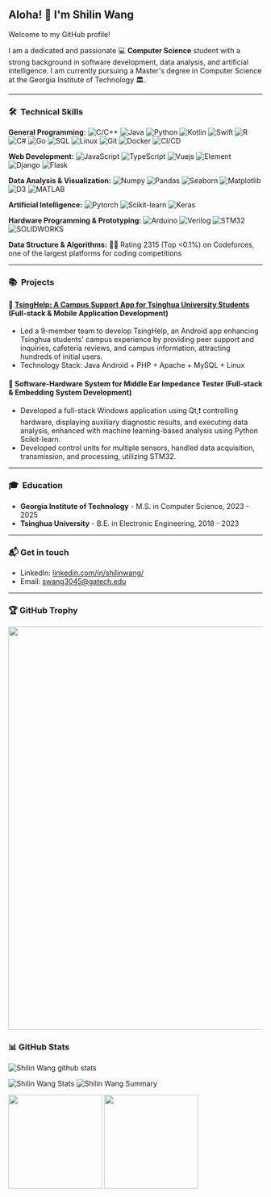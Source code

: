 ## Aloha! 👋 I'm Shilin Wang

Welcome to my GitHub profile!

I am a dedicated and passionate 💻 **Computer Science** student with a strong background in software development, data analysis, and artificial intelligence. I am currently pursuing a Master's degree in Computer Science at the Georgia Institute of Technology 🏛.

---

### 🛠 &nbsp;Technical Skills

**General Programming:** ![C/C++](https://img.shields.io/badge/-C%2F%2B%2B-000?&logo=c%2b%2b) ![Java](https://img.shields.io/badge/-Java-000?&logo=Java) ![Python](https://img.shields.io/badge/-Python-000?&logo=Python) ![Kotlin](https://img.shields.io/badge/-Kotlin-000?&logo=Kotlin) ![Swift](https://img.shields.io/badge/-Swift-000?&logo=Swift) ![R](https://img.shields.io/badge/-R-000?&logo=R-project) ![C#](https://img.shields.io/badge/-C%23-000?&logo=C-Sharp) ![Go](https://img.shields.io/badge/-Go-000?&logo=Go) ![SQL](https://img.shields.io/badge/-SQL-000?&logo=MySQL) ![Linux](https://img.shields.io/badge/-Linux-000?&logo=Linux) ![Git](https://img.shields.io/badge/-Git-000?&logo=git) ![Docker](https://img.shields.io/badge/-Docker-000?&logo=Docker) ![CI/CD](https://img.shields.io/badge/-CI%2FCD-000?&logo=github-actions)

**Web Development:** ![JavaScript](https://img.shields.io/badge/-JavaScript-000?&logo=JavaScript) ![TypeScript](https://img.shields.io/badge/-TypeScript-000?&logo=TypeScript) ![Vuejs](https://img.shields.io/badge/-Vue.js-000?&logo=vue.js) ![Element](https://img.shields.io/badge/-Element-000?&logo=element) ![Django](https://img.shields.io/badge/-Django-000?&logo=Django) ![Flask](https://img.shields.io/badge/-Flask-000?&logo=flask)

**Data Analysis & Visualization:** ![Numpy](https://img.shields.io/badge/-Numpy-000?&logo=numpy) ![Pandas](https://img.shields.io/badge/-Pandas-000?&logo=pandas) ![Seaborn](https://img.shields.io/badge/-Seaborn-000?&logo=seaborn) ![Matplotlib](https://img.shields.io/badge/-Matplotlib-000?&logo=matplotlib) ![D3](https://img.shields.io/badge/-D3.js-000?&logo=d3.js) ![MATLAB](https://img.shields.io/badge/-MATLAB-000?&logo=MATLAB)

**Artificial Intelligence:** ![Pytorch](https://img.shields.io/badge/-Pytorch-000?&logo=Pytorch) ![Scikit-learn](https://img.shields.io/badge/scikit--learn-%23F7931E.svg?&logo=scikit-learn&logoColor=white) ![Keras](https://img.shields.io/badge/-Keras-000?&logo=Keras)

**Hardware Programming & Prototyping:** ![Arduino](https://img.shields.io/badge/-Arduino-000?&logo=Arduino) ![Verilog](https://img.shields.io/badge/-Verilog-000?&logo=verilog) ![STM32](https://img.shields.io/badge/-STM32-000?&logo=stmicroelectronics) ![SOLIDWORKS](https://img.shields.io/badge/-SOLIDWORKS-000?&logo=solidworks)

**Data Structure & Algorithms:** 👨‍💻 Rating 2315 (Top <0.1%) on Codeforces, one of the largest platforms for coding competitions

---

### 📚 &nbsp;Projects

#### 📱 [TsingHelp: A Campus Support App for Tsinghua University Students](https://github.com/takuyara/TsingHelp) (Full-stack & Mobile Application Development)

- Led a 9-member team to develop TsingHelp, an Android app enhancing Tsinghua students' campus experience by providing peer support and inquiries, cafeteria reviews, and campus information, attracting hundreds of initial users.
- Technology Stack: Java Android + PHP + Apache + MySQL + Linux

#### 🐞 Software-Hardware System for Middle Ear Impedance Tester (Full-stack & Embedding System Development)

- Developed a full-stack Windows application using Qt,❗ controlling hardware, displaying auxiliary diagnostic results, and executing data analysis, enhanced with machine learning-based analysis using Python Scikit-learn.
- Developed control units for multiple sensors, handled data acquisition, transmission, and processing, utilizing STM32.

---

### 🎓 &nbsp;Education

- **Georgia Institute of Technology** - M.S. in Computer Science, 2023 - 2025
- **Tsinghua University** - B.E. in Electronic Engineering, 2018 - 2023

---

### 📬 Get in touch

- LinkedIn: [linkedin.com/in/shilinwang/](https://www.linkedin.com/in/shilinwang/)
- Email: [swang3045@gatech.edu](mailto:swang3045@gatech.edu)

---

### 🏆 GitHub Trophy

<a href="https://github.com/ryo-ma/github-profile-trophy">
  <img width=800 src="https://github-profile-trophy.vercel.app/?username=equinox2333&column=8&theme=radical&no-frame=true&no-bg=true"/>
</a>

### 📊 GitHub Stats

![Shilin Wang github stats](https://github-readme-stats.vercel.app/api?username=equinox2333&show_icons=true&theme=buefy&count_private=true)

![Shilin Wang Stats](https://github-profile-summary-cards.vercel.app/api/cards/repos-per-language?username=equinox2333&theme=nord_dark)
![Shilin Wang Summary](https://github-profile-summary-cards.vercel.app/api/cards/profile-details?username=equinox2333&theme=nord_dark)

<p>
  <img height="186em" src="https://github-readme-stats.anuraghazra1.vercel.app/api?username=equinox2333&count_private=true&show_icons=true&include_all_commits=true&theme=gruvbox"/>
  <img height="186em" src="https://github-readme-stats.anuraghazra1.vercel.app/api/top-langs/?username=equinox2333&hide=css,html,scss,less,stylus&langs_count=10&layout=compact&theme=gruvbox"/>
</p>
